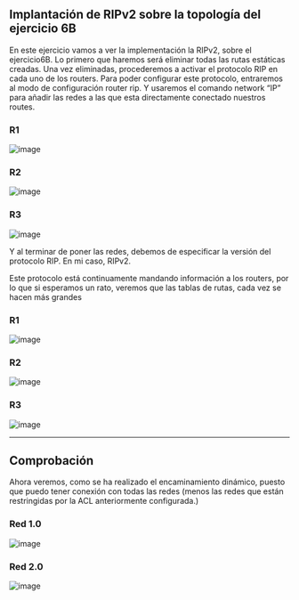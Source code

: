 ## Implantación de RIPv2 sobre la topología del ejercicio 6B 

En este ejercicio vamos a ver la implementación la RIPv2, sobre el ejercicio6B. 
Lo primero que haremos será eliminar todas las rutas estáticas creadas. 
Una vez eliminadas, procederemos a activar el protocolo RIP en cada uno de los routers. 
Para poder configurar este protocolo, entraremos al modo de configuración router rip. 
Y usaremos el comando network “IP” para añadir las redes a las que esta directamente conectado nuestros routes. 

### R1 

![image](https://github.com/user-attachments/assets/e66bef22-11e6-4f23-9d0d-d435f3395259)

### R2

![image](https://github.com/user-attachments/assets/1346ddeb-ff03-4c5d-bfa1-b43df4919c09)

### R3

![image](https://github.com/user-attachments/assets/0ba88a32-cd50-402b-8b4f-f3c9e994f934)

Y al terminar de poner las redes, debemos de especificar la versión del protocolo RIP. 
En mi caso, RIPv2. 

Este protocolo está continuamente mandando información a los routers, por lo que si esperamos un rato, veremos que las tablas de rutas, cada vez se hacen más grandes

### R1 

![image](https://github.com/user-attachments/assets/06cf6c3c-eb21-4acb-8f10-598c36b7f865)

### R2

![image](https://github.com/user-attachments/assets/2396c950-4f6d-4ee4-9f73-4edce13f0c53)

### R3

![image](https://github.com/user-attachments/assets/e3abad39-ef30-4da6-b847-b60adeae1d7c)

---

## Comprobación

Ahora veremos, como se ha realizado el encaminamiento dinámico, puesto que puedo tener conexión con todas las redes (menos las redes que están restringidas por la ACL anteriormente configurada.)

### Red 1.0

![image](https://github.com/user-attachments/assets/acaa83d0-a8d4-4b72-a302-2fe5e71e7cfa)

### Red 2.0

![image](https://github.com/user-attachments/assets/d341fd84-e41c-4e12-a6ee-f99eaaf530e1)




















































